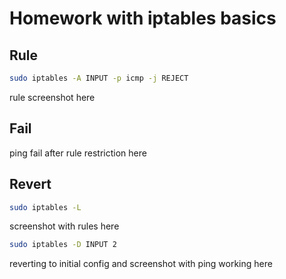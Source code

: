 # Homework with iptables basics

## Rule

```bash
sudo iptables -A INPUT -p icmp -j REJECT
```

rule screenshot here

## Fail

ping fail after rule restriction here

## Revert

```bash
sudo iptables -L
```

screenshot with rules here

```bash
sudo iptables -D INPUT 2
```

reverting to initial config and screenshot with ping working here
